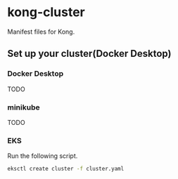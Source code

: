 # kong-cluster

Manifest files for Kong.

## Set up your cluster(Docker Desktop)

### Docker Desktop

TODO

### minikube

TODO

### EKS

Run the following script.

```sh
eksctl create cluster -f cluster.yaml
```
